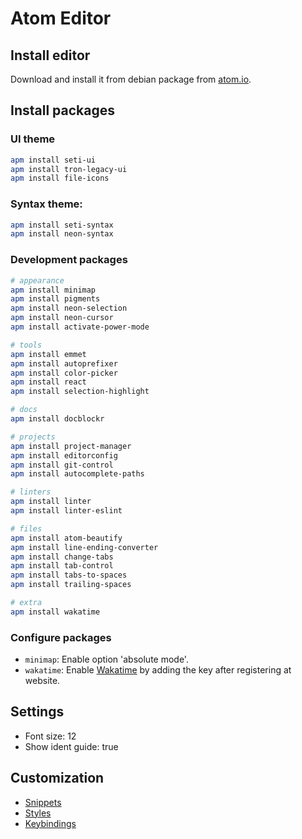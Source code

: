 # Atom Editor

## Install editor

Download and install it from debian package from [atom.io](https://atom.io/).

## Install packages

### UI theme

```bash
apm install seti-ui
apm install tron-legacy-ui
apm install file-icons
```

### Syntax theme:

```bash
apm install seti-syntax
apm install neon-syntax
```

### Development packages

```bash
# appearance
apm install minimap
apm install pigments
apm install neon-selection
apm install neon-cursor
apm install activate-power-mode

# tools
apm install emmet
apm install autoprefixer
apm install color-picker
apm install react
apm install selection-highlight

# docs
apm install docblockr

# projects
apm install project-manager
apm install editorconfig
apm install git-control
apm install autocomplete-paths

# linters
apm install linter
apm install linter-eslint

# files
apm install atom-beautify
apm install line-ending-converter
apm install change-tabs
apm install tab-control
apm install tabs-to-spaces
apm install trailing-spaces

# extra
apm install wakatime
```

### Configure packages

- `minimap`: Enable option 'absolute mode'.
- `wakatime`: Enable [Wakatime](http://wakatime.com) by adding the key after registering at website.

## Settings

- Font size: 12
- Show ident guide: true

## Customization

- [Snippets](https://gist.github.com/romelperez/a244043bed680292db509fd8fc427ab0)
- [Styles](https://gist.github.com/romelperez/5a02fb32782acc9e286ed23035230c30)
- [Keybindings](https://gist.github.com/romelperez/b31fa9037c275f9415ac5419298108e8)
